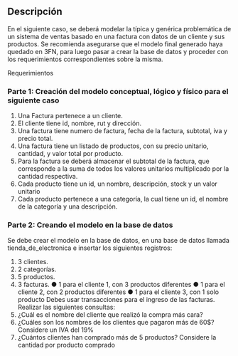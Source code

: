 ## Descripción
En el siguiente caso, se deberá modelar la típica y genérica problemática de un sistema de ventas basado en una factura con datos de un cliente y sus productos.
Se recomienda asegurarse que el modelo final generado haya quedado en 3FN, para luego pasar a crear la base de datos y proceder con los requerimientos correspondientes sobre la misma.

Requerimientos
### Parte 1: Creación del modelo conceptual, lógico y físico para el siguiente caso
1. Una Factura pertenece a un cliente.
2. El cliente tiene id, nombre, rut y dirección.
3. Una factura tiene numero de factura, fecha de la factura, subtotal, iva y precio total.
4. Una factura tiene un listado de productos, con su precio unitario, cantidad, y valor total por producto.
5. Para la factura se deberá almacenar el subtotal de la factura, que corresponde a la suma de todos los valores unitarios multiplicado por la cantidad respectiva.
6. Cada producto tiene un id, un nombre, descripción, stock y un valor unitario
7. Cada producto pertenece a una categoría, la cual tiene un id, el nombre de la categoría y una descripción.


### Parte 2: Creando el modelo en la base de datos
Se debe crear el modelo en la base de datos, en una base de datos llamada tienda_de_electronica e insertar los siguientes registros:
1. 3 clientes.
2. 2 categorías.
3. 5 productos.
4. 3 facturas.
● 1 para el cliente 1, con 3 productos diferentes
● 1 para el cliente 2, con 2 productos diferentes
● 1 para el cliente 3, con 1 solo producto
Debes usar transacciones para el ingreso de las facturas.
Realizar las siguientes consultas:
5. ¿Cuál es el nombre del cliente que realizó la compra más cara?
6. ¿Cuáles son los nombres de los clientes que pagaron más de 60$? Considere un IVA
del 19%
7. ¿Cuántos clientes han comprado más de 5 productos? Considere la cantidad por
producto comprado

